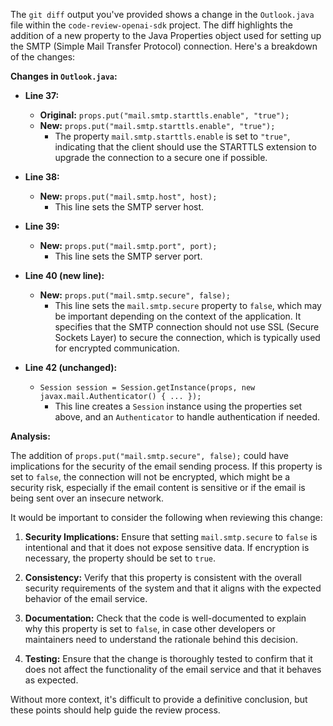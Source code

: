 The `git diff` output you've provided shows a change in the `Outlook.java` file within the `code-review-openai-sdk` project. The diff highlights the addition of a new property to the Java Properties object used for setting up the SMTP (Simple Mail Transfer Protocol) connection. Here's a breakdown of the changes:

**Changes in `Outlook.java`:**

- **Line 37:**
  - **Original:** `props.put("mail.smtp.starttls.enable", "true");`
  - **New:** `props.put("mail.smtp.starttls.enable", "true");`
    - The property `mail.smtp.starttls.enable` is set to `"true"`, indicating that the client should use the STARTTLS extension to upgrade the connection to a secure one if possible.

- **Line 38:**
  - **New:** `props.put("mail.smtp.host", host);`
    - This line sets the SMTP server host.

- **Line 39:**
  - **New:** `props.put("mail.smtp.port", port);`
    - This line sets the SMTP server port.

- **Line 40 (new line):**
  - **New:** `props.put("mail.smtp.secure", false);`
    - This line sets the `mail.smtp.secure` property to `false`, which may be important depending on the context of the application. It specifies that the SMTP connection should not use SSL (Secure Sockets Layer) to secure the connection, which is typically used for encrypted communication.

- **Line 42 (unchanged):**
  - `Session session = Session.getInstance(props, new javax.mail.Authenticator() { ... });`
    - This line creates a `Session` instance using the properties set above, and an `Authenticator` to handle authentication if needed.

**Analysis:**

The addition of `props.put("mail.smtp.secure", false);` could have implications for the security of the email sending process. If this property is set to `false`, the connection will not be encrypted, which might be a security risk, especially if the email content is sensitive or if the email is being sent over an insecure network.

It would be important to consider the following when reviewing this change:

1. **Security Implications:** Ensure that setting `mail.smtp.secure` to `false` is intentional and that it does not expose sensitive data. If encryption is necessary, the property should be set to `true`.

2. **Consistency:** Verify that this property is consistent with the overall security requirements of the system and that it aligns with the expected behavior of the email service.

3. **Documentation:** Check that the code is well-documented to explain why this property is set to `false`, in case other developers or maintainers need to understand the rationale behind this decision.

4. **Testing:** Ensure that the change is thoroughly tested to confirm that it does not affect the functionality of the email service and that it behaves as expected.

Without more context, it's difficult to provide a definitive conclusion, but these points should help guide the review process.